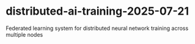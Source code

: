 # distributed-ai-training-2025-07-21
Federated learning system for distributed neural network training across multiple nodes
